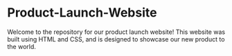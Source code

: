 # Product-Launch-Website
Welcome to the repository for our product launch website! This website was built using HTML and CSS, and is designed to showcase our new product to the world.

